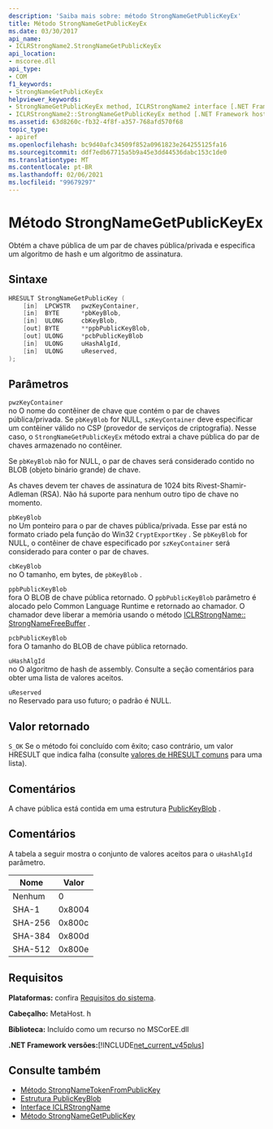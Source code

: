 ```yaml
---
description: 'Saiba mais sobre: método StrongNameGetPublicKeyEx'
title: Método StrongNameGetPublicKeyEx
ms.date: 03/30/2017
api_name:
- ICLRStrongName2.StrongNameGetPublicKeyEx
api_location:
- mscoree.dll
api_type:
- COM
f1_keywords:
- StrongNameGetPublicKeyEx
helpviewer_keywords:
- StrongNameGetPublicKeyEx method, ICLRStrongName2 interface [.NET Framework hosting]
- ICLRStrongName2::StrongNameGetPublicKeyEx method [.NET Framework hosting]
ms.assetid: 63d8260c-fb32-4f8f-a357-768afd570f68
topic_type:
- apiref
ms.openlocfilehash: bc9d40afc34509f852a0961823e264255125fa16
ms.sourcegitcommit: ddf7edb67715a5b9a45e3dd44536dabc153c1de0
ms.translationtype: MT
ms.contentlocale: pt-BR
ms.lasthandoff: 02/06/2021
ms.locfileid: "99679297"
---
```

# <a name="strongnamegetpublickeyex-method"></a>Método StrongNameGetPublicKeyEx

Obtém a chave pública de um par de chaves pública/privada e especifica um algoritmo de hash e um algoritmo de assinatura.  
  
## <a name="syntax"></a>Sintaxe  
  
```cpp  
HRESULT StrongNameGetPublicKey (
    [in]  LPCWSTR   pwzKeyContainer,  
    [in]  BYTE      *pbKeyBlob,  
    [in]  ULONG     cbKeyBlob,  
    [out] BYTE      **ppbPublicKeyBlob,  
    [out] ULONG     *pcbPublicKeyBlob  
    [in]  ULONG     uHashAlgId,  
    [in]  ULONG     uReserved,  
);  
```  
  
## <a name="parameters"></a>Parâmetros  

 `pwzKeyContainer`  
 no O nome do contêiner de chave que contém o par de chaves pública/privada. Se `pbKeyBlob` for NULL, `szKeyContainer` deve especificar um contêiner válido no CSP (provedor de serviços de criptografia). Nesse caso, o `StrongNameGetPublicKeyEx` método extrai a chave pública do par de chaves armazenado no contêiner.  
  
 Se `pbKeyBlob` não for NULL, o par de chaves será considerado contido no BLOB (objeto binário grande) de chave.  
  
 As chaves devem ter chaves de assinatura de 1024 bits Rivest-Shamir-Adleman (RSA). Não há suporte para nenhum outro tipo de chave no momento.  
  
 `pbKeyBlob`  
 no Um ponteiro para o par de chaves pública/privada. Esse par está no formato criado pela função do Win32 `CryptExportKey` . Se `pbKeyBlob` for NULL, o contêiner de chave especificado por `szKeyContainer` será considerado para conter o par de chaves.  
  
 `cbKeyBlob`  
 no O tamanho, em bytes, de `pbKeyBlob` .  
  
 `ppbPublicKeyBlob`  
 fora O BLOB de chave pública retornado. O `ppbPublicKeyBlob` parâmetro é alocado pelo Common Language Runtime e retornado ao chamador. O chamador deve liberar a memória usando o método [ICLRStrongName:: StrongNameFreeBuffer](iclrstrongname-strongnamefreebuffer-method.md) .  
  
 `pcbPublicKeyBlob`  
 fora O tamanho do BLOB de chave pública retornado.  
  
 `uHashAlgId`  
 no O algoritmo de hash de assembly. Consulte a seção comentários para obter uma lista de valores aceitos.  
  
 `uReserved`  
 no Reservado para uso futuro; o padrão é NULL.  
  
## <a name="return-value"></a>Valor retornado  

 `S_OK` Se o método foi concluído com êxito; caso contrário, um valor HRESULT que indica falha (consulte [valores de HRESULT comuns](/windows/win32/seccrypto/common-hresult-values) para uma lista).  
  
## <a name="remarks"></a>Comentários  

 A chave pública está contida em uma estrutura [PublicKeyBlob](../strong-naming/publickeyblob-structure.md) .  
  
## <a name="remarks"></a>Comentários  

 A tabela a seguir mostra o conjunto de valores aceitos para o `uHashAlgId` parâmetro.  
  
|Nome|Valor|  
|----------|-----------|  
|Nenhum|0|  
|SHA-1|0x8004|  
|SHA-256|0x800c|  
|SHA-384|0x800d|  
|SHA-512|0x800e|  
  
## <a name="requirements"></a>Requisitos  

 **Plataformas:** confira [Requisitos do sistema](../../get-started/system-requirements.md).  
  
 **Cabeçalho:** MetaHost. h  
  
 **Biblioteca:** Incluído como um recurso no MSCorEE.dll  
  
 **.NET Framework versões:**[!INCLUDE[net_current_v45plus](../../../../includes/net-current-v45plus-md.md)]  
  
## <a name="see-also"></a>Consulte também

- [Método StrongNameTokenFromPublicKey](iclrstrongname-strongnametokenfrompublickey-method.md)
- [Estrutura PublicKeyBlob](../strong-naming/publickeyblob-structure.md)
- [Interface ICLRStrongName](iclrstrongname-interface.md)
- [Método StrongNameGetPublicKey](iclrstrongname-strongnamegetpublickey-method.md)
